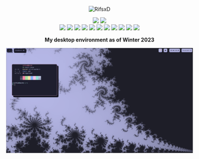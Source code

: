 <div aligh="center">
  <p align="center"> <img src="https://komarev.com/ghpvc/?username=RifsxD&label=Profile%20views&labelColor=ebdbb2&color=d79921&style=for-the-badge" alt="RifsxD" /> </p>
</div>

<div align="center">
  <img src="https://github-readme-stats-git-masterrstaa-rickstaa.vercel.app/api?username=RifsxD&count_private=true&show_icons=true&theme=gruvbox&line_height=24&bg_color=282828&hide_border=true" />
  <img src="https://github-readme-stats-git-masterrstaa-rickstaa.vercel.app/api/top-langs/?username=RifsxD&theme=gruvbox&layout=compact&langs_count=10&bg_color=282828&hide_border=true&card_width=275" />
</div>

<div align="center">
  <img src="https://img.shields.io/badge/cpu-AMD-informational?style=for-the-badge&logo=amd&logoColor=282828&color=282828&labelColor=ebdbb2" />
  <img src="https://img.shields.io/badge/gpu-RADEON-informational?style=for-the-badge&logo=amd&logoColor=282828&color=282828&labelColor=ebdbb2" />
  <img src="https://img.shields.io/badge/gpu-NVIDIA-informational?style=for-the-badge&logo=nvidia&logoColor=282828&color=282828&labelColor=ebdbb2" />
  <img src="https://img.shields.io/badge/os-Arch Linux-informational?style=for-the-badge&logo=archlinux&logoColor=282828&color=282828&labelColor=ebdbb2" />
  <img src="https://img.shields.io/badge/wm-Awesomewm-informational?style=for-the-badge&logo=awesomewm&logoColor=282828&color=282828&labelColor=ebdbb2" />
  <img src="https://img.shields.io/badge/ide-VS CODE-informational?style=for-the-badge&logo=visualstudiocode&logoColor=282828&color=282828&labelColor=ebdbb2" />
  <img src="https://img.shields.io/badge/cloud-Cloudflare-informational?style=for-the-badge&logo=cloudflare&logoColor=282828&color=282828&labelColor=ebdbb2" />
  <img src="https://img.shields.io/badge/lang-JS-informational?style=for-the-badge&logo=javascript&logoColor=282828&color=282828&labelColor=ebdbb2" />
  <img src="https://img.shields.io/badge/lang-GO-informational?style=for-the-badge&logo=go&logoColor=282828&color=282828&labelColor=ebdbb2" />
  <img src="https://img.shields.io/badge/lang-C-informational?style=for-the-badge&logo=c&logoColor=282828&color=282828&labelColor=ebdbb2" />
  <img src="https://img.shields.io/badge/lang-C++-informational?style=for-the-badge&logo=cplusplus&logoColor=282828&color=282828&labelColor=ebdbb2" />
</div>

<div align="center">
  <p align="center"><strong>My desktop environment as of Winter 2023</strong></p>
</div>

![banner](assets/new.desktop-setup.png)
